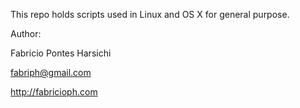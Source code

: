 This repo holds scripts used in Linux and OS X for general purpose.

Author:

Fabricio Pontes Harsichi

fabriph@gmail.com

http://fabricioph.com

